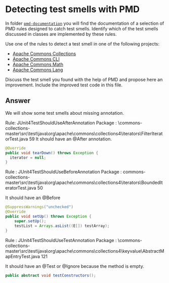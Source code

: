 # Detecting test smells with PMD

In folder [`pmd-documentation`](../pmd-documentation) you will find the documentation of a selection of PMD rules designed to catch test smells.
Identify which of the test smells discussed in classes are implemented by these rules.

Use one of the rules to detect a test smell in one of the following projects:

- [Apache Commons Collections](https://github.com/apache/commons-collections)
- [Apache Commons CLI](https://github.com/apache/commons-cli)
- [Apache Commons Math](https://github.com/apache/commons-math)
- [Apache Commons Lang](https://github.com/apache/commons-lang)

Discuss the test smell you found with the help of PMD and propose here an improvement.
Include the improved test code in this file.

## Answer

We will show some test smells about missing annotation.

Rule: JUnit4TestShouldUseAfterAnnotation
Package : \commons-collections-master\src\test\java\org\apache\commons\collections4\iterators\FilterIteratorTest.java 59
It should have an @After annotation.

```java
@Override
public void tearDown() throws Exception {
  iterator = null;
}
```
Rule : JUnit4TestShouldUseBeforeAnnotation
Package : commons-collections-master\src\test\java\org\apache\commons\collections4\iterators\BoundedIteratorTest.java 50

It should have an @Before
```java
@SuppressWarnings("unchecked")
@Override
public void setUp() throws Exception {
    super.setUp();
    testList = Arrays.asList((E[]) testArray);
}
```
Rule : JUnit4TestShouldUseTestAnnotation
Package : \commons-collections-master\src\test\java\org\apache\commons\collections4\keyvalue\AbstractMapEntryTest.java 121

It should have an @Test or @Ignore because the method is empty.
```java
public abstract void testConstructors();
```
